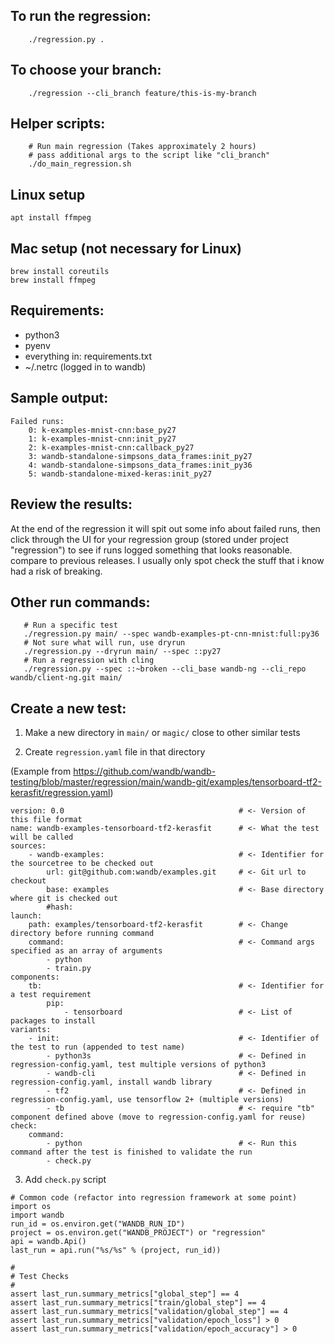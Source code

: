 
## To run the regression:
```
    ./regression.py .
```

## To choose your branch:
```
    ./regression --cli_branch feature/this-is-my-branch
```

## Helper scripts:
```
    # Run main regression (Takes approximately 2 hours)
    # pass additional args to the script like "cli_branch"
    ./do_main_regression.sh
```

## Linux setup
```
apt install ffmpeg
```

## Mac setup (not necessary for Linux)
```
brew install coreutils
brew install ffmpeg
```

## Requirements:

- python3
- pyenv
- everything in: requirements.txt
- ~/.netrc (logged in to wandb)

## Sample output:

```
Failed runs:
    0: k-examples-mnist-cnn:base_py27
    1: k-examples-mnist-cnn:init_py27
    2: k-examples-mnist-cnn:callback_py27
    3: wandb-standalone-simpsons_data_frames:init_py27
    4: wandb-standalone-simpsons_data_frames:init_py36
    5: wandb-standalone-mixed-keras:init_py27
```

## Review the results:

At the end of the regression it will spit out some info about failed runs,  then click through the UI for your regression group (stored under project "regression") to see if runs logged something that looks reasonable.  compare to previous releases.   I usually only spot check the stuff that i know had a risk of breaking.

## Other run commands:
```
   # Run a specific test
   ./regression.py main/ --spec wandb-examples-pt-cnn-mnist:full:py36
   # Not sure what will run, use dryrun
   ./regression.py --dryrun main/ --spec ::py27
   # Run a regression with cling
   ./regression.py --spec ::~broken --cli_base wandb-ng --cli_repo wandb/client-ng.git main/

```

## Create a new test:

1. Make a new directory in `main/` or `magic/` close to other similar tests

2. Create `regression.yaml` file in that directory

(Example from https://github.com/wandb/wandb-testing/blob/master/regression/main/wandb-git/examples/tensorboard-tf2-kerasfit/regression.yaml)

```
version: 0.0                                       # <- Version of this file format
name: wandb-examples-tensorboard-tf2-kerasfit      # <- What the test will be called
sources:
    - wandb-examples:                              # <- Identifier for the sourcetree to be checked out
        url: git@github.com:wandb/examples.git     # <- Git url to checkout
        base: examples                             # <- Base directory where git is checked out
        #hash: 
launch:
    path: examples/tensorboard-tf2-kerasfit        # <- Change directory before running command
    command:                                       # <- Command args specified as an array of arguments
        - python
        - train.py
components:
    tb:                                            # <- Identifier for a test requirement
        pip:
            - tensorboard                          # <- List of packages to install
variants:
    - init:                                        # <- Identifier of the test to run (appended to test name)
        - python3s                                 # <- Defined in regression-config.yaml, test multiple versions of python3
        - wandb-cli                                # <- Defined in regression-config.yaml, install wandb library
        - tf2                                      # <- Defined in regression-config.yaml, use tensorflow 2+ (multiple versions)
        - tb                                       # <- require "tb" component defined above (move to regression-config.yaml for reuse)
check:
    command:
        - python                                   # <- Run this command after the test is finished to validate the run
        - check.py
```

3. Add `check.py` script

```
# Common code (refactor into regression framework at some point)
import os
import wandb
run_id = os.environ.get("WANDB_RUN_ID")
project = os.environ.get("WANDB_PROJECT") or "regression"
api = wandb.Api()
last_run = api.run("%s/%s" % (project, run_id))

#
# Test Checks
#
assert last_run.summary_metrics["global_step"] == 4
assert last_run.summary_metrics["train/global_step"] == 4
assert last_run.summary_metrics["validation/global_step"] == 4
assert last_run.summary_metrics["validation/epoch_loss"] > 0
assert last_run.summary_metrics["validation/epoch_accuracy"] > 0
```

